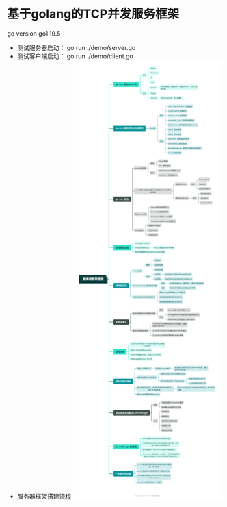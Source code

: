 # 基于golang的TCP并发服务框架
go version go1.19.5
- 测试服务器启动：
go run ./demo/server.go
- 测试客户端启动：
go run ./demo/client.go
- 服务器框架搭建流程
![图片](gnet/structure.png)
